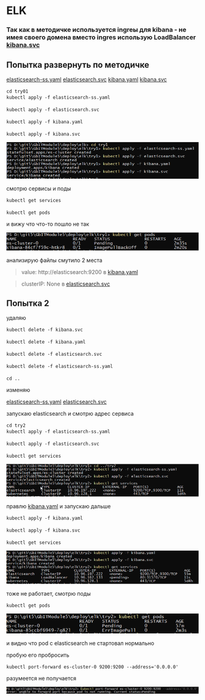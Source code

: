 ﻿# ELK

### Так как в методичке используется ingreы для kibana - не имея своего домена вместо ingres использую LoadBalancer [kibana.svc](kibana.svc)


## Попытка развернуть по методичке

[elasticsearch-ss.yaml](try1/elasticsearch-ss.yaml)
[elasticsearch.svc](try1/elasticsearch.svc)
[kibana.yaml](try1/kibana.yaml)
[kibana.svc](try1/kibana.svc)

```
cd try01
kubectl apply -f elasticsearch-ss.yaml

kubectl apply -f elasticsearch.svc

kubectl apply -f kibana.yaml

kubectl apply -f kibana.svc
```

![screenshot 01](screenshots/01.png)

смотрю сервисы и поды

```
kubectl get services

kubectl get pods
```
и вижу что что-то пошло не так

![screenshot 02](screenshots/02.png)

анализирую файлы
смутило 2 места
>    value: http://elasticsearch:9200 
в [kibana.yaml](try1/kibana.yaml)


>    clusterIP: None
в [elasticsearch.svc](try1/elasticsearch.svc)
 
 
## Попытка 2 

удаляю 

```
kubectl delete -f kibana.svc

kubectl delete -f kibana.yaml

kubectl delete -f elasticsearch.svc

kubectl delete -f elasticsearch-ss.yaml

cd ..
```
изменяю

[elasticsearch-ss.yaml](try2/elasticsearch-ss.yaml)
[elasticsearch.svc](try2/elasticsearch.svc)


запускаю elasticsearch и смотрю адрес сервиса

```
cd try2
kubectl apply -f elasticsearch-ss.yaml

kubectl apply -f elasticsearch.svc

kubectl get services
```

![screenshot 03](screenshots/03.png)

правлю [kibana.yaml](try2/kibana.yaml) и запускаю дальше 

```
kubectl apply -f kibana.yaml

kubectl apply -f kibana.svc

kubectl get services
```

![screenshot 04](screenshots/04.png)

тоже не работает, смотрю поды
```
kubectl get pods
```
![screenshot 05](screenshots/05.png)

и видно что pod с elasticsearch не стартовал нормально

пробую его пробросить

```
kubectl port-forward es-cluster-0 9200:9200 --address='0.0.0.0'
```
разумеется не получается

![screenshot 06](screenshots/06.png)
